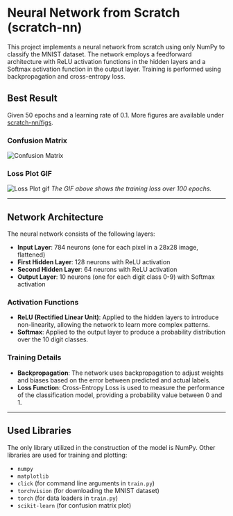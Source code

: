 # Neural Network from Scratch (scratch-nn)

This project implements a neural network from scratch using only NumPy to classify the MNIST dataset. The network employs a feedforward architecture with ReLU activation functions in the hidden layers and a Softmax activation function in the output layer. Training is performed using backpropagation and cross-entropy loss.

## Best Result
Given 50 epochs and a learning rate of 0.1. More figures are available under [scratch-nn/figs](scratch-nn/figs).

### Confusion Matrix
![Confusion Matrix](https://github.com/IsaiahHarvi/scratch-nn/assets/61603275/5f525885-71fb-4619-8cf3-043619f5b6e1)

### Loss Plot GIF
![Loss Plot gif](https://github.com/IsaiahHarvi/scratch-nn/blob/main/scratch-nn/figs/training_loss.gif)
*The GIF above shows the training loss over 100 epochs.*

---

## Network Architecture

The neural network consists of the following layers:

- **Input Layer**: 784 neurons (one for each pixel in a 28x28 image, flattened)
- **First Hidden Layer**: 128 neurons with ReLU activation
- **Second Hidden Layer**: 64 neurons with ReLU activation
- **Output Layer**: 10 neurons (one for each digit class 0-9) with Softmax activation

### Activation Functions

- **ReLU (Rectified Linear Unit)**: Applied to the hidden layers to introduce non-linearity, allowing the network to learn more complex patterns.
- **Softmax**: Applied to the output layer to produce a probability distribution over the 10 digit classes.

### Training Details

- **Backpropagation**: The network uses backpropagation to adjust weights and biases based on the error between predicted and actual labels.
- **Loss Function**: Cross-Entropy Loss is used to measure the performance of the classification model, providing a probability value between 0 and 1.

---

## Used Libraries

The only library utilized in the construction of the model is NumPy. Other libraries are used for training and plotting:
- `numpy`
- `matplotlib`
- `click` (for command line arguments in `train.py`)
- `torchvision` (for downloading the MNIST dataset)
- `torch` (for data loaders in `train.py`)
- `scikit-learn` (for confusion matrix plot)

